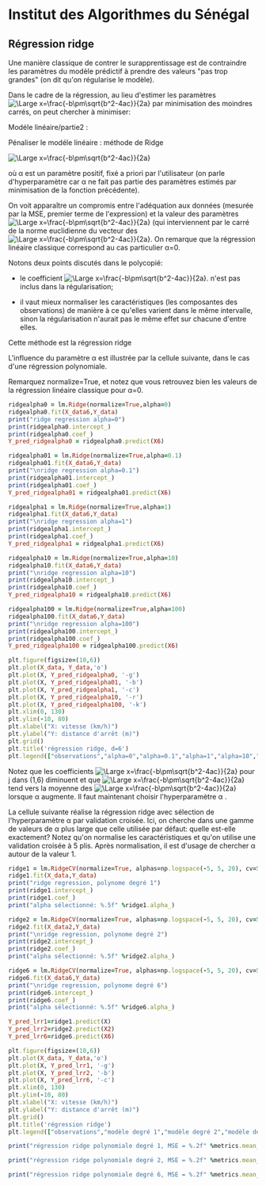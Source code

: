 
# Institut des Algorithmes du Sénégal

## Régression ridge

Une manière classique de contrer le surapprentissage est de contraindre les paramètres du modèle prédictif à prendre des valeurs "pas trop grandes" (on dit qu'on régularise le modèle).

Dans le cadre de la régression, au lieu d'estimer les paramètres  ![\Large x=\frac{-b\pm\sqrt{b^2-4ac}}{2a}](https://latex.codecogs.com/svg.latex?\Large&space;a_i)  par minimisation des moindres carrés, on peut chercher à minimiser:

Modéle linéaire/partie2 :

Pénaliser le modéle linéaire : méthode de Ridge

![\Large x=\frac{-b\pm\sqrt{b^2-4ac}}{2a}](https://latex.codecogs.com/svg.latex?\Large&space;\sum_{i=1}^n|y[i]-a_0-\sum_{j=1}^da_jx[i]^j|^2+\alpha\sum_{j=1}^da_j^2)



où α est un paramètre positif, fixé a priori par l'utilisateur (on parle d'hyperparamètre car α ne fait pas partie des paramètres estimés par minimisation de la fonction précédente).

On voit apparaître un compromis entre l'adéquation aux données (mesurée par la MSE, premier terme de l'expression) et la valeur des paramètres  
![\Large x=\frac{-b\pm\sqrt{b^2-4ac}}{2a}](https://latex.codecogs.com/svg.latex?\Large&space;a_j) (qui interviennent par le carré de la norme euclidienne du vecteur des  ![\Large x=\frac{-b\pm\sqrt{b^2-4ac}}{2a}](https://latex.codecogs.com/svg.latex?\Large&space;a_d). On remarque que la régression linéaire classique correspond au cas particulier α=0.


Notons deux points discutés dans le polycopié:

- le coefficient ![\Large x=\frac{-b\pm\sqrt{b^2-4ac}}{2a}](https://latex.codecogs.com/svg.latex?\Large&space;a_0). n'est pas inclus dans la régularisation;

- il vaut mieux normaliser les caractéristiques (les composantes des observations) de manière à ce qu'elles varient dans le même intervalle, sinon la régularisation n'aurait pas le même effet sur chacune d'entre elles.


Cette méthode est la régression ridge

L'influence du paramètre α est illustrée par la cellule suivante, dans le cas d'une régression polynomiale.

Remarquez normalize=True, et notez que vous retrouvez bien les valeurs de la régression linéaire classique pour α=0.


```ruby
ridgealpha0 = lm.Ridge(normalize=True,alpha=0)
ridgealpha0.fit(X_data6,Y_data)
print("ridge regression alpha=0")
print(ridgealpha0.intercept_)
print(ridgealpha0.coef_)
Y_pred_ridgealpha0 = ridgealpha0.predict(X6)

ridgealpha01 = lm.Ridge(normalize=True,alpha=0.1)
ridgealpha01.fit(X_data6,Y_data)
print("\nridge regression alpha=0.1")
print(ridgealpha01.intercept_)
print(ridgealpha01.coef_)
Y_pred_ridgealpha01 = ridgealpha01.predict(X6)

ridgealpha1 = lm.Ridge(normalize=True,alpha=1)
ridgealpha1.fit(X_data6,Y_data)
print("\nridge regression alpha=1")
print(ridgealpha1.intercept_)
print(ridgealpha1.coef_)
Y_pred_ridgealpha1 = ridgealpha1.predict(X6)

ridgealpha10 = lm.Ridge(normalize=True,alpha=10)
ridgealpha10.fit(X_data6,Y_data)
print("\nridge regression alpha=10")
print(ridgealpha10.intercept_)
print(ridgealpha10.coef_)
Y_pred_ridgealpha10 = ridgealpha10.predict(X6)

ridgealpha100 = lm.Ridge(normalize=True,alpha=100)
ridgealpha100.fit(X_data6,Y_data)
print("\nridge regression alpha=100")
print(ridgealpha100.intercept_)
print(ridgealpha100.coef_)
Y_pred_ridgealpha100 = ridgealpha100.predict(X6)

plt.figure(figsize=(10,6))
plt.plot(X_data, Y_data,'o')
plt.plot(X, Y_pred_ridgealpha0, '-g')
plt.plot(X, Y_pred_ridgealpha01, '-b')
plt.plot(X, Y_pred_ridgealpha1, '-c')
plt.plot(X, Y_pred_ridgealpha10, '-r')
plt.plot(X, Y_pred_ridgealpha100, '-k')
plt.xlim(0, 130)
plt.ylim(-10, 80)
plt.xlabel("X: vitesse (km/h)")
plt.ylabel("Y: distance d'arrêt (m)")
plt.grid()
plt.title('régression ridge, d=6')
plt.legend(["observations","alpha=0","alpha=0.1","alpha=1","alpha=10","alpha=100"]);
```

Notez que les coefficients ![\Large x=\frac{-b\pm\sqrt{b^2-4ac}}{2a}](https://latex.codecogs.com/svg.latex?\Large&space;a_j) pour j dans (1,6) diminuent et que ![\Large x=\frac{-b\pm\sqrt{b^2-4ac}}{2a}](https://latex.codecogs.com/svg.latex?\Large&space;a_0) tend vers la moyenne des ![\Large x=\frac{-b\pm\sqrt{b^2-4ac}}{2a}](https://latex.codecogs.com/svg.latex?\Large&space;Ydata[i]) lorsque α augmente. Il faut maintenant choisir l'hyperparamètre α .




   
La cellule suivante réalise la régression ridge avec sélection de l'hyperparamètre  α  par validation croisée. Ici, on cherche dans une gamme de valeurs de  α  plus large que celle utilisée par défaut: quelle est-elle exactement? Notez qu'on normalise les caractéristiques et qu'on utilise une validation croisée à 5 plis. Après normalisation, il est d'usage de chercher  α  autour de la valeur 1.

```ruby
ridge1 = lm.RidgeCV(normalize=True, alphas=np.logspace(-5, 5, 20), cv=5)
ridge1.fit(X_data,Y_data)
print("ridge regression, polynome degré 1")
print(ridge1.intercept_)
print(ridge1.coef_)
print("alpha sélectionné: %.5f" %ridge1.alpha_)

ridge2 = lm.RidgeCV(normalize=True, alphas=np.logspace(-5, 5, 20), cv=5)
ridge2.fit(X_data2,Y_data)
print("\nridge regression, polynome degré 2")
print(ridge2.intercept_)
print(ridge2.coef_)
print("alpha sélectionné: %.5f" %ridge2.alpha_)

ridge6 = lm.RidgeCV(normalize=True, alphas=np.logspace(-5, 5, 20), cv=5)
ridge6.fit(X_data6,Y_data)
print("\nridge regression, polynome degré 6")
print(ridge6.intercept_)
print(ridge6.coef_)
print("alpha sélectionné: %.5f" %ridge6.alpha_)
```

```ruby
Y_pred_lrr1=ridge1.predict(X)
Y_pred_lrr2=ridge2.predict(X2)
Y_pred_lrr6=ridge6.predict(X6)

plt.figure(figsize=(10,6))
plt.plot(X_data, Y_data,'o')
plt.plot(X, Y_pred_lrr1, '-g')
plt.plot(X, Y_pred_lrr2, '-b')
plt.plot(X, Y_pred_lrr6, '-c')
plt.xlim(0, 130)
plt.ylim(-10, 80)
plt.xlabel("X: vitesse (km/h)")
plt.ylabel("Y: distance d'arrêt (m)")
plt.grid()
plt.title('régression ridge')
plt.legend(["observations","modèle degré 1","modèle degré 2","modèle degré 6"]);
```

```ruby
print("régression ridge polynomiale degré 1, MSE = %.2f" %metrics.mean_squared_error(Y_data,ridge1.predict(X_data)))

print("régression ridge polynomiale degré 2, MSE = %.2f" %metrics.mean_squared_error(Y_data,ridge2.predict(X_data2)))

print("régression ridge polynomiale degré 6, MSE = %.2f" %metrics.mean_squared_error(Y_data,ridge6.predict(X_data6)))
```

